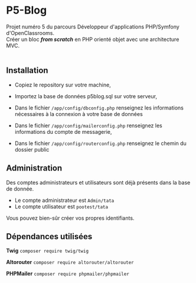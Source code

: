 # P5-Blog
Projet numéro 5 du parcours Développeur d'applications PHP/Symfony d'OpenClassrooms.<br/>
Créer un bloc **_from scratch_** en PHP orienté objet avec une architecture MVC.<br/><br/>

<h2>Installation</h2>

- Copiez le repository sur votre machine,

- Importez la base de données p5blog.sql sur votre serveur,

- Dans le fichier `/app/config/dbconfig.php` renseignez les informations nécessaires à la connexion à votre base de données<br/>
- Dans le fichier `/app/config/mailerconfig.php` renseignez les informations du compte de messagerie,<br/>
- Dans le fichier `/app/config/routerconfig.php` renseignez le chemin du dossier public<br/>

<h2>Administration</h2>
Des comptes administrateurs et utilisateurs sont déjà présents dans la base de donnée.

- Le compte administrateur est `Admin/tata`
- Le compte utilisateur est `pootest/tata`

Vous pouvez bien-sûr créer vos propres identifiants.

<h2>Dépendances utilisées</h2>


**Twig**  `composer require twig/twig`

**Altorouter**  `composer require altorouter/altorouter`

**PHPMailer**  `composer require phpmailer/phpmailer`